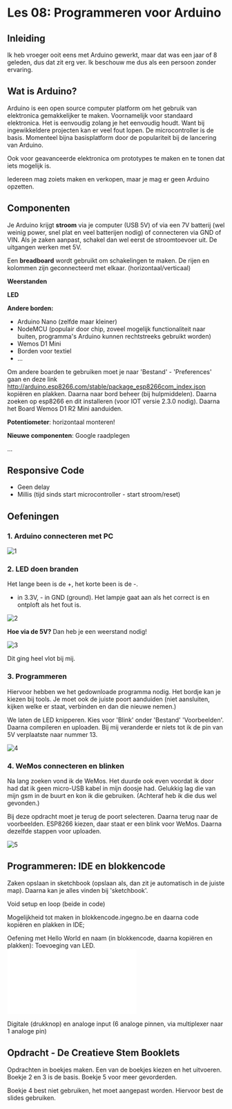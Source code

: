 # Les 08: Programmeren voor Arduino

## Inleiding

Ik heb vroeger ooit eens met Arduino gewerkt, maar dat was een jaar of 8 geleden, dus dat zit erg ver. Ik beschouw me dus als een persoon zonder ervaring.


## Wat is Arduino?

Arduino is een open source computer platform om het gebruik van elektronica gemakkelijker te maken. Voornamelijk voor standaard elektronica. Het is eenvoudig zolang je het eenvoudig houdt. Want bij ingewikkeldere projecten kan er veel fout lopen. De microcontroller is de basis. 
Momenteel bijna basisplatform door de populariteit bij de lancering van Arduino.

Ook voor geavanceerde elektronica om prototypes te maken en te tonen dat iets mogelijk is.

Iedereen mag zoiets maken en verkopen, maar je mag er geen Arduino opzetten.


## Componenten

Je Arduino krijgt **stroom** via je computer (USB 5V) of via een 7V batterij (wel weinig power, snel plat en veel batterijen nodig) of connecteren via GND of VIN. Als je zaken aanpast, schakel dan wel eerst de stroomtoevoer uit.
De uitgangen werken met 5V.

Een **breadboard** wordt gebruikt om schakelingen te maken. 
De rijen en kolommen zijn geconnecteerd met elkaar. (horizontaal/verticaal)

**Weerstanden**

**LED**

**Andere borden:**
- Arduino Nano (zelfde maar kleiner)
- NodeMCU (populair door chip, zoveel mogelijk functionaliteit naar buiten, programma's Arduino kunnen rechtstreeks gebruikt worden)
- Wemos D1 Mini
- Borden voor textiel
- ...

Om andere boarden te gebruiken moet je naar 'Bestand' - 'Preferences' gaan en deze link http://arduino.esp8266.com/stable/package_esp8266com_index.json  kopiëren en plakken. Daarna naar bord beheer (bij hulpmiddelen). Daarna zoeken op esp8266 en dit installeren (voor IOT versie 2.3.0 nodig).
Daarna het Board Wemos D1 R2 Mini aanduiden.

**Potentiometer**: horizontaal monteren!

**Nieuwe componenten**: Google raadplegen

...


## Responsive Code

- Geen delay
- Millis (tijd sinds start microcontroller - start stroom/reset)




## Oefeningen

### 1. Arduino connecteren met PC

![1]({{site.baseurl}}/assets/arduino/1.jpg)


### 2. LED doen branden

Het lange been is de +, het korte been is de -.
+ in 3.3V, - in GND (ground). Het lampje gaat aan als het correct is en ontploft als het fout is.

![2]({{site.baseurl}}/assets/arduino/2.jpg)

**Hoe via de 5V?** Dan heb je een weerstand nodig!

![3]({{site.baseurl}}/assets/arduino/3.jpg)

Dit ging heel vlot bij mij.


### 3. Programmeren

Hiervoor hebben we het gedownloade programma nodig.
Het bordje kan je kiezen bij tools. Je moet ook de juiste poort aanduiden (niet aansluiten, kijken welke er staat, verbinden en dan die nieuwe nemen.)

We laten de LED knipperen.
Kies voor 'Blink' onder 'Bestand' 'Voorbeelden'. Daarna compileren en uploaden. Bij mij veranderde er niets tot ik de pin van 5V verplaatste naar nummer 13.

![4]({{site.baseurl}}/assets/arduino/4.jpg)


### 4. WeMos connecteren en blinken

Na lang zoeken vond ik de WeMos. Het duurde ook even voordat ik door had dat ik geen micro-USB kabel in mijn doosje had. Gelukkig lag die van mijn gsm in de buurt en kon ik die gebruiken.
(Achteraf heb ik die dus wel gevonden.)

Bij deze opdracht moet je terug de poort selecteren. 
Daarna terug naar de voorbeelden. ESP8266 kiezen, daar staat er een blink voor WeMos. Daarna dezelfde stappen voor uploaden.

![5]({{site.baseurl}}/assets/arduino/5.jpg)


## Programmeren: IDE en blokkencode

Zaken opslaan in sketchbook (opslaan als, dan zit je automatisch in de juiste map). Daarna kan je alles vinden bij 'sketchbook'.

Void setup en loop (beide in code)

Mogelijkheid tot maken in blokkencode.ingegno.be en daarna code kopiëren en plakken in IDE;

Oefening met Hello World en naam (in blokkencode, daarna kopiëren en plakken):
Toevoeging van LED.
![Opdracht]({{site.baseurl}}/assets/arduino/1.xml)

Digitale (drukknop) en analoge input (6 analoge pinnen, via multiplexer naar 1 analoge pin)


## Opdracht - De Creatieve Stem Booklets

Opdrachten in boekjes maken. Een van de boekjes kiezen en het uitvoeren.
Boekje 2 en 3 is de basis.
Boekje 5 voor meer gevorderden.

Boekje 4 best niet gebruiken, het moet aangepast worden. Hiervoor best de slides gebruiken.